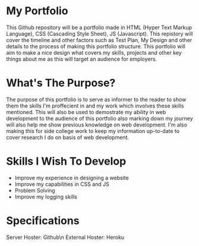 <h1>My Portfolio</h1>
This Github repository will be a portfolio made in HTML (Hyper Text Markup Language), CSS (Cascading Style Sheet), JS (Javascript). This repistory will cover the timeline and other factors such as Test Plan, My Design and other details to the process of making this portfolio structure. This portfolio will aim to make a nice design what covers my skills, projects and other key things about me as this will target an audience for employers.

<h1>What's The Purpose?</h1>

The purpose of this portfolio is to serve as informer to the reader to show them the skills I'm proffecient in and my work which involves these skills mentioned. This will also be used to demostrate my ability in web development to the audience of this portfolio also marking down my journey will also help me show previous knowledge on web development. I'm also making this for side college work to keep my information up-to-date to cover research I do on basis of web development.

<h1>Skills I Wish To Develop</h1>

<ul>
  <li>Improve my experience in designing a website</li>
  <li>Improve my capabilities in CSS and JS</li>
  <li>Problem Solving</li>
  <li>Improve my logging skills</li>
</ul>

<h1>Specifications</h1>
Server Hoster: Github\n
External Hoster: Heroku

